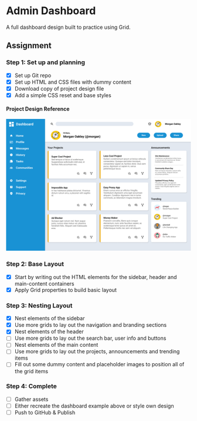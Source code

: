 # Admin Dashboard

A full dashboard design built to practice using Grid.

## Assignment

### Step 1: Set up and planning
- [x] Set up Git repo
- [x] Set up HTML and CSS files with dummy content
- [x] Download copy of project design file
- [x] Add a simple CSS reset and base styles

#### Project Design Reference
![Dashboard Preview](./assets/dashboard-preview.png)

### Step 2: Base Layout
- [x] Start by writing out the HTML elements for the sidebar, header and main-content containers
- [x] Apply Grid properties to build basic layout

### Step 3: Nesting Layout
- [x] Nest elements of the sidebar
- [x] Use more grids to lay out the navigation and branding sections
- [x] Nest elements of the header
- [ ] Use more grids to lay out the search bar, user info and buttons
- [ ] Nest elements of the main content
- [ ] Use more grids to lay out the projects, announcements and trending items
- [ ] Fill out some dummy content and placeholder images to position all of the grid items

### Step 4: Complete
- [ ] Gather assets
- [ ] Either recreate the dashboard example above or style own design
- [ ] Push to GitHub & Publish
